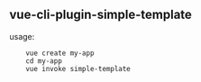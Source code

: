 ## vue-cli-plugin-simple-template

usage:
```
    vue create my-app
    cd my-app
    vue invoke simple-template
```